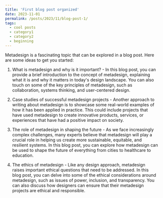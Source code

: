 ```yaml
---
title: 'First blog post organized'
date: 2023-11-01
permalink: /posts/2023/11/blog-post-1/
tags:
  - cool posts
  - category1
  - category2
  - beginning
---
```


Metadesign is a fascinating topic that can be explored in a blog post. Here are some ideas to get you started:

1. What is metadesign and why is it important? - In this blog post, you can provide a brief introduction to the concept of metadesign, explaining what it is and why it matters in today's design landscape. You can also touch on some of the key principles of metadesign, such as collaboration, systems thinking, and user-centered design.

2. Case studies of successful metadesign projects - Another approach to writing about metadesign is to showcase some real-world examples of how it has been applied in practice. This could include projects that have used metadesign to create innovative products, services, or experiences that have had a positive impact on society.

3. The role of metadesign in shaping the future - As we face increasingly complex challenges, many experts believe that metadesign will play a crucial role in helping us create more sustainable, equitable, and resilient systems. In this blog post, you can explore how metadesign can be used to shape the future of everything from cities to healthcare to education.

4. The ethics of metadesign - Like any design approach, metadesign raises important ethical questions that need to be addressed. In this blog post, you can delve into some of the ethical considerations around metadesign, such as issues of power, inclusion, and transparency. You can also discuss how designers can ensure that their metadesign projects are ethical and responsible.
